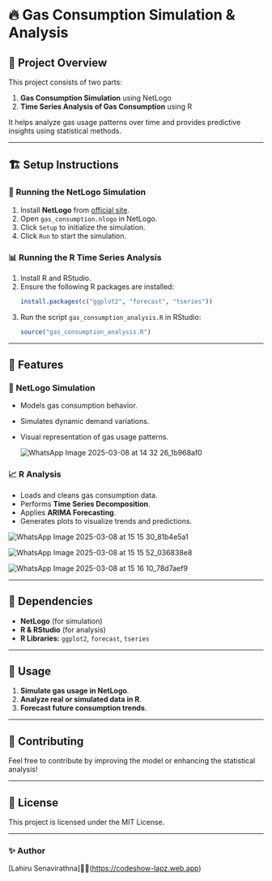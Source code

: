 # 🔥 Gas Consumption Simulation & Analysis

## 📌 Project Overview
This project consists of two parts:
1. **Gas Consumption Simulation** using NetLogo
2. **Time Series Analysis of Gas Consumption** using R

It helps analyze gas usage patterns over time and provides predictive insights using statistical methods.

---

## 🏗 Setup Instructions
### 🚀 Running the NetLogo Simulation
1. Install **NetLogo** from [official site](https://ccl.northwestern.edu/netlogo/).
2. Open `gas_consumption.nlogo` in NetLogo.
3. Click `Setup` to initialize the simulation.
4. Click `Run` to start the simulation.

### 📊 Running the R Time Series Analysis
1. Install R and RStudio.
2. Ensure the following R packages are installed:
   ```r
   install.packages(c("ggplot2", "forecast", "tseries"))
   ```
3. Run the script `gas_consumption_analysis.R` in RStudio:
   ```r
   source("gas_consumption_analysis.R")
   ```

---

## 🌟 Features
### 🔬 NetLogo Simulation
- Models gas consumption behavior.
- Simulates dynamic demand variations.
- Visual representation of gas usage patterns.

  ![WhatsApp Image 2025-03-08 at 14 32 26_1b968af0](https://github.com/user-attachments/assets/9a86bcda-d461-44ac-b6d3-c54001cbc8ea)


### 📈 R Analysis
- Loads and cleans gas consumption data.
- Performs **Time Series Decomposition**.
- Applies **ARIMA Forecasting**.
- Generates plots to visualize trends and predictions.

![WhatsApp Image 2025-03-08 at 15 15 30_81b4e5a1](https://github.com/user-attachments/assets/6df28bad-26ba-4b85-8652-0fbbefd790e9)

![WhatsApp Image 2025-03-08 at 15 15 52_036838e8](https://github.com/user-attachments/assets/1ccb360c-79c3-4b3e-beb9-97f860ba55cf)

![WhatsApp Image 2025-03-08 at 15 16 10_78d7aef9](https://github.com/user-attachments/assets/97542b62-01ff-415f-a2aa-51c72a355e03)

---

## 📜 Dependencies
- **NetLogo** (for simulation)
- **R & RStudio** (for analysis)
- **R Libraries:** `ggplot2`, `forecast`, `tseries`

---

## 🎯 Usage
1. **Simulate gas usage in NetLogo**.
2. **Analyze real or simulated data in R**.
3. **Forecast future consumption trends**.

---

## 🤝 Contributing
Feel free to contribute by improving the model or enhancing the statistical analysis!

---

## 📄 License
This project is licensed under the MIT License.

---

### ✨ Author
[Lahiru Senavirathna]👨‍💻(https://codeshow-lapz.web.app)

